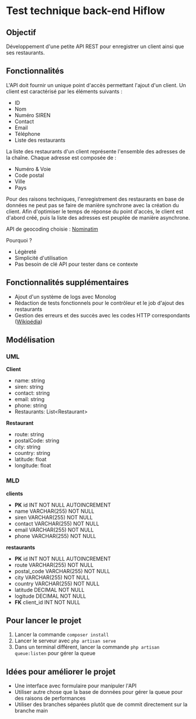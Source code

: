 # Test technique back-end Hiflow

## Objectif
Développement d'une petite API REST pour enregistrer un client ainsi que ses restaurants.

## Fonctionnalités
L'API doit fournir un unique point d'accès permettant l'ajout d'un client. Un client est caractérisé par les éléments suivants :
- ID
- Nom
- Numéro SIREN
- Contact
- Email
- Téléphone
- Liste des restaurants

La liste des restaurants d'un client représente l'ensemble des adresses de la chaîne. Chaque adresse est composée de :

- Numéro & Voie
- Code postal
- Ville
- Pays

Pour des raisons techniques, l'enregistrement des restaurants en base de données ne peut pas se faire de manière synchrone avec la création du client. Afin d'optimiser le temps de réponse du point d'accès, le client est d'abord créé, puis la liste des adresses est peuplée de manière asynchrone.

API de geocoding choisie : [Nominatim](https://nominatim.org/release-docs/develop/api/Search/#output-details)

Pourquoi ?
- Légèreté
- Simplicité d'utilisation
- Pas besoin de clé API pour tester dans ce contexte 

## Fonctionnalités supplémentaires
- Ajout d'un système de logs avec Monolog
- Rédaction de tests fonctionnels pour le contrôleur et le job d'ajout des restaurants
- Gestion des erreurs et des succès avec les codes HTTP correspondants ([Wikipédia](https://fr.wikipedia.org/wiki/Liste_des_codes_HTTP))

## Modélisation

### UML
**Client**
- name: string
- siren: string
- contact: string
- email: string
- phone: string
- Restaurants: List\<Restaurant>

**Restaurant**
- route: string
- postalCode: string
- city: string
- country: string
- latitude: float
- longitude: float

### MLD
**clients**
- **PK** id INT NOT NULL AUTOINCREMENT
- name VARCHAR(255) NOT NULL
- siren VARCHAR(255) NOT NULL
- contact VARCHAR(255) NOT NULL
- email VARCHAR(255) NOT NULL
- phone VARCHAR(255) NOT NULL

**restaurants**
- **PK** id INT NOT NULL AUTOINCREMENT
- route VARCHAR(255) NOT NULL
- postal_code  VARCHAR(255) NOT NULL
- city VARCHAR(255) NOT NULL
- country VARCHAR(255) NOT NULL
- latitude DECIMAL NOT NULL
- logitude DECIMAL NOT NULL
- **FK** client_id INT NOT NULL

## Pour lancer le projet
1. Lancer la commande ```composer install```
2. Lancer le serveur avec ```php artisan serve```
3. Dans un terminal différent, lancer la commande ```php artisan queue:listen``` pour gérer la queue


## Idées pour améliorer le projet
- Une interface avec formulaire pour manipuler l'API
- Utiliser autre chose que la base de données pour gérer la queue pour des raisons de performances
- Utiliser des branches séparées plutôt que de commit directement sur la branche main